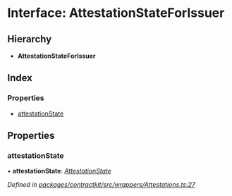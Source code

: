 # Interface: AttestationStateForIssuer

## Hierarchy

* **AttestationStateForIssuer**

## Index

### Properties

* [attestationState](_wrappers_attestations_.attestationstateforissuer.md#attestationstate)

## Properties

###  attestationState

• **attestationState**: *[AttestationState](../enums/_wrappers_attestations_.attestationstate.md)*

*Defined in [packages/contractkit/src/wrappers/Attestations.ts:27](https://github.com/celo-org/celo-monorepo/blob/master/packages/contractkit/src/wrappers/Attestations.ts#L27)*
